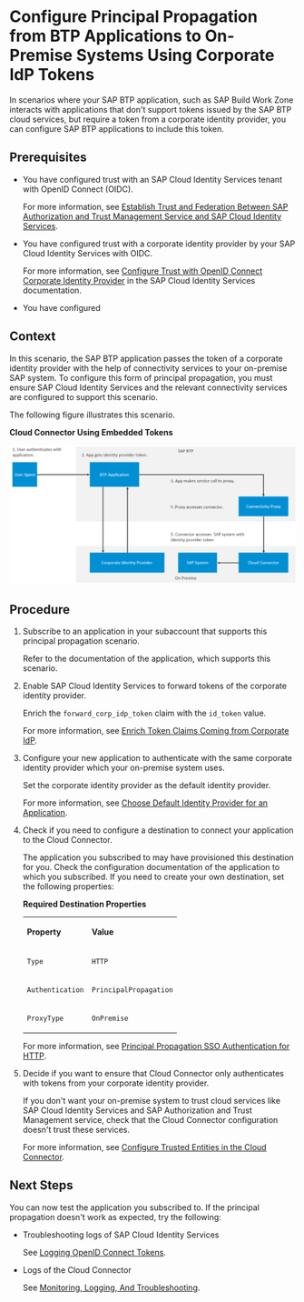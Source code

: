 <!-- loio1503442f766145fd8cfe9caa0c087da3 -->

# Configure Principal Propagation from BTP Applications to On-Premise Systems Using Corporate IdP Tokens

In scenarios where your SAP BTP application, such as SAP Build Work Zone interacts with applications that don't support tokens issued by the SAP BTP cloud services, but require a token from a corporate identity provider, you can configure SAP BTP applications to include this token.



<a name="loio1503442f766145fd8cfe9caa0c087da3__prereq_dfq_qzt_xfc"/>

## Prerequisites

-   You have configured trust with an SAP Cloud Identity Services tenant with OpenID Connect \(OIDC\).

    For more information, see [Establish Trust and Federation Between SAP Authorization and Trust Management Service and SAP Cloud Identity Services](../50-administration-and-ops/establish-trust-and-federation-between-sap-authorization-and-trust-management-service-a-161f8f0.md).

-   You have configured trust with a corporate identity provider by your SAP Cloud Identity Services with OIDC.

    For more information, see [Configure Trust with OpenID Connect Corporate Identity Provider](https://help.sap.com/docs/IDENTITY_AUTHENTICATION/6d6d63354d1242d185ab4830fc04feb1/8ff83a12bbb8491c9558d635d6bbb287.html) in the SAP Cloud Identity Services documentation.

-   You have configured




## Context

In this scenario, the SAP BTP application passes the token of a corporate identity provider with the help of connectivity services to your on-premise SAP system. To configure this form of principal propagation, you must ensure SAP Cloud Identity Services and the relevant connectivity services are configured to support this scenario.

The following figure illustrates this scenario.

  
  
**Cloud Connector Using Embedded Tokens**



![](images/Simplified_Embedded_IDP_Token_997d0af.png)



## Procedure

1.  Subscribe to an application in your subaccount that supports this principal propagation scenario.

    Refer to the documentation of the application, which supports this scenario.

2.  Enable SAP Cloud Identity Services to forward tokens of the corporate identity provider.

    Enrich the `forward_corp_idp_token` claim with the `id_token` value.

    For more information, see [Enrich Token Claims Coming from Corporate IdP](https://help.sap.com/docs/cloud-identity-services/cloud-identity-services/enrich-token-claims-coming-from-corporate-idp?version=Cloud).

3.  Configure your new application to authenticate with the same corporate identity provider which your on-premise system uses.

    Set the corporate identity provider as the default identity provider.

    For more information, see [Choose Default Identity Provider for an Application](https://help.sap.com/docs/cloud-identity-services/cloud-identity-services/choose-default-identity-provider-for-application?version=Cloud).

4.  Check if you need to configure a destination to connect your application to the Cloud Connector.

    The application you subscribed to may have provisioned this destination for you. Check the configuration documentation of the application to which you subscribed. If you need to create your own destination, set the following properties:

    **Required Destination Properties**


    <table>
    <tr>
    <th valign="top">

    Property
    
    </th>
    <th valign="top">

    Value
    
    </th>
    </tr>
    <tr>
    <td valign="top">
    
    `Type`
    
    </td>
    <td valign="top">
    
    `HTTP`
    
    </td>
    </tr>
    <tr>
    <td valign="top">
    
    `Authentication`
    
    </td>
    <td valign="top">
    
    `PrincipalPropagation`
    
    </td>
    </tr>
    <tr>
    <td valign="top">
    
    `ProxyType`
    
    </td>
    <td valign="top">
    
    `OnPremise`
    
    </td>
    </tr>
    </table>
    
    For more information, see [Principal Propagation SSO Authentication for HTTP](https://help.sap.com/docs/connectivity/sap-btp-connectivity-cf/principal-propagation-sso-authentication-for-http?version=Cloud).

5.  Decide if you want to ensure that Cloud Connector only authenticates with tokens from your corporate identity provider.

    If you don't want your on-premise system to trust cloud services like SAP Cloud Identity Services and SAP Authorization and Trust Management service, check that the Cloud Connector configuration doesn't trust these services.

    For more information, see [Configure Trusted Entities in the Cloud Connector](https://help.sap.com/docs/connectivity/sap-btp-connectivity-cf/set-up-trust-for-principal-propagation?version=Cloud#configure-trusted-entities-in-the-cloud-connector).




<a name="loio1503442f766145fd8cfe9caa0c087da3__postreq_dyf_rcd_yfc"/>

## Next Steps

You can now test the application you subscribed to. If the principal propagation doesn't work as expected, try the following:

-   Troubleshooting logs of SAP Cloud Identity Services

    See [Logging OpenID Connect Tokens](https://help.sap.com/docs/cloud-identity-services/cloud-identity-services/logging-openid-connect-tokens?version=Cloud).

-   Logs of the Cloud Connector

    See [Monitoring, Logging, And Troubleshooting](https://help.sap.com/docs/connectivity/sap-btp-connectivity-cf/cloud-connector-troubleshooting?version=Cloud).


